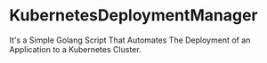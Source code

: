 # KubernetesDeploymentManager
It's a Simple Golang Script That Automates The Deployment of an Application to a Kubernetes Cluster.
